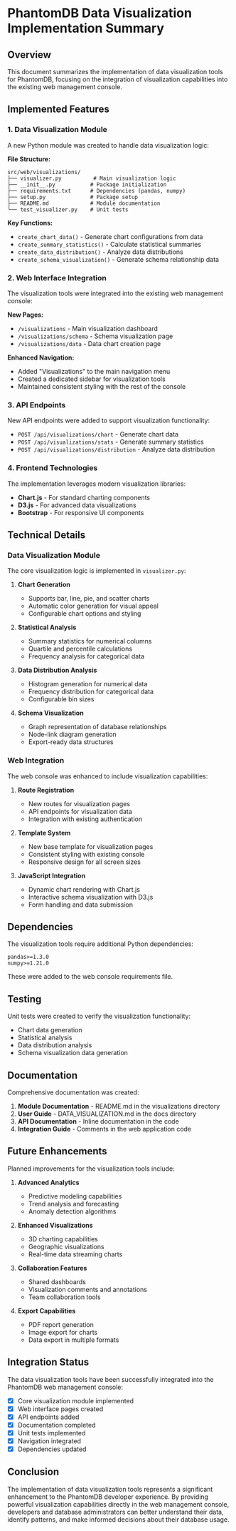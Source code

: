 # PhantomDB Data Visualization Implementation Summary

## Overview

This document summarizes the implementation of data visualization tools for PhantomDB, focusing on the integration of visualization capabilities into the existing web management console.

## Implemented Features

### 1. Data Visualization Module

A new Python module was created to handle data visualization logic:

**File Structure:**
```
src/web/visualizations/
├── visualizer.py          # Main visualization logic
├── __init__.py           # Package initialization
├── requirements.txt      # Dependencies (pandas, numpy)
├── setup.py              # Package setup
├── README.md             # Module documentation
└── test_visualizer.py    # Unit tests
```

**Key Functions:**
- `create_chart_data()` - Generate chart configurations from data
- `create_summary_statistics()` - Calculate statistical summaries
- `create_data_distribution()` - Analyze data distributions
- `create_schema_visualization()` - Generate schema relationship data

### 2. Web Interface Integration

The visualization tools were integrated into the existing web management console:

**New Pages:**
- `/visualizations` - Main visualization dashboard
- `/visualizations/schema` - Schema visualization page
- `/visualizations/data` - Data chart creation page

**Enhanced Navigation:**
- Added "Visualizations" to the main navigation menu
- Created a dedicated sidebar for visualization tools
- Maintained consistent styling with the rest of the console

### 3. API Endpoints

New API endpoints were added to support visualization functionality:

- `POST /api/visualizations/chart` - Generate chart data
- `POST /api/visualizations/stats` - Generate summary statistics
- `POST /api/visualizations/distribution` - Analyze data distribution

### 4. Frontend Technologies

The implementation leverages modern visualization libraries:

- **Chart.js** - For standard charting components
- **D3.js** - For advanced data visualizations
- **Bootstrap** - For responsive UI components

## Technical Details

### Data Visualization Module

The core visualization logic is implemented in `visualizer.py`:

1. **Chart Generation**
   - Supports bar, line, pie, and scatter charts
   - Automatic color generation for visual appeal
   - Configurable chart options and styling

2. **Statistical Analysis**
   - Summary statistics for numerical columns
   - Quartile and percentile calculations
   - Frequency analysis for categorical data

3. **Data Distribution Analysis**
   - Histogram generation for numerical data
   - Frequency distribution for categorical data
   - Configurable bin sizes

4. **Schema Visualization**
   - Graph representation of database relationships
   - Node-link diagram generation
   - Export-ready data structures

### Web Integration

The web console was enhanced to include visualization capabilities:

1. **Route Registration**
   - New routes for visualization pages
   - API endpoints for visualization data
   - Integration with existing authentication

2. **Template System**
   - New base template for visualization pages
   - Consistent styling with existing console
   - Responsive design for all screen sizes

3. **JavaScript Integration**
   - Dynamic chart rendering with Chart.js
   - Interactive schema visualization with D3.js
   - Form handling and data submission

## Dependencies

The visualization tools require additional Python dependencies:

```
pandas>=1.3.0
numpy>=1.21.0
```

These were added to the web console requirements file.

## Testing

Unit tests were created to verify the visualization functionality:

- Chart data generation
- Statistical analysis
- Data distribution analysis
- Schema visualization data generation

## Documentation

Comprehensive documentation was created:

1. **Module Documentation** - README.md in the visualizations directory
2. **User Guide** - DATA_VISUALIZATION.md in the docs directory
3. **API Documentation** - Inline documentation in the code
4. **Integration Guide** - Comments in the web application code

## Future Enhancements

Planned improvements for the visualization tools include:

1. **Advanced Analytics**
   - Predictive modeling capabilities
   - Trend analysis and forecasting
   - Anomaly detection algorithms

2. **Enhanced Visualizations**
   - 3D charting capabilities
   - Geographic visualizations
   - Real-time data streaming charts

3. **Collaboration Features**
   - Shared dashboards
   - Visualization comments and annotations
   - Team collaboration tools

4. **Export Capabilities**
   - PDF report generation
   - Image export for charts
   - Data export in multiple formats

## Integration Status

The data visualization tools have been successfully integrated into the PhantomDB web management console:

- [x] Core visualization module implemented
- [x] Web interface pages created
- [x] API endpoints added
- [x] Documentation completed
- [x] Unit tests implemented
- [x] Navigation integrated
- [x] Dependencies updated

## Conclusion

The implementation of data visualization tools represents a significant enhancement to the PhantomDB developer experience. By providing powerful visualization capabilities directly in the web management console, developers and database administrators can better understand their data, identify patterns, and make informed decisions about their database usage.